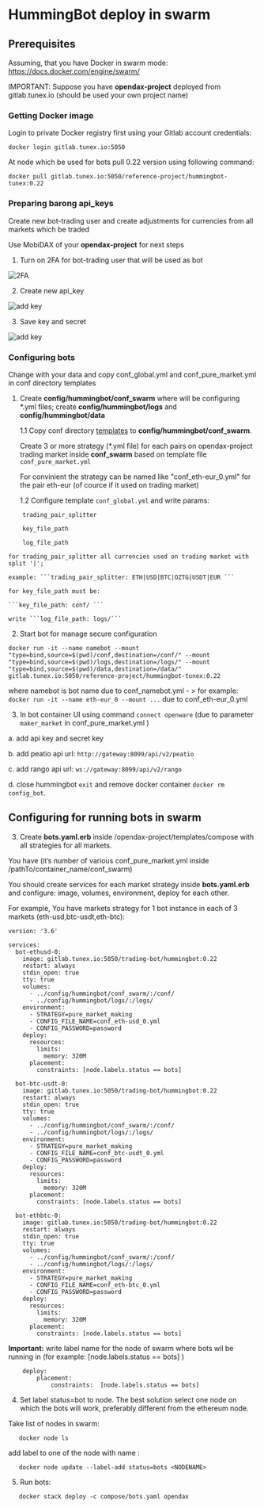 # HummingBot deploy in swarm

## Prerequisites

Assuming, that you have Docker in swarm mode: https://docs.docker.com/engine/swarm/

IMPORTANT: Suppose you have **opendax-project** deployed from gitlab.tunex.io (should be used your own project name)

### Getting Docker image

Login to private Docker registry first using your Gitlab account credentials:

```
docker login gitlab.tunex.io:5050 
```

At node which be used for bots pull 0.22 version using following command:

```
docker pull gitlab.tunex.io:5050/reference-project/hummingbot-tunex:0.22
```

### Preparing barong api_keys

Create new bot-trading user and create adjustments for currencies from all markets which be traded

Use MobiDAX of your **opendax-project** for next steps

1. Turn on 2FA for bot-trading user that will be used as bot

![2FA](https://gitlab.tunex.io/reference-project/hummingbot-tunex/-/raw/master/images/profile_mobiweb.jpg)

2. Create new api_key

![add key](https://gitlab.tunex.io/reference-project/hummingbot-tunex/-/raw/master/images/keys_mobiweb.jpg)

3. Save key and secret

![add key](https://gitlab.tunex.io/reference-project/hummingbot-tunex/-/raw/master/images/key_mobiweb.jpg)

### Configuring bots

Change with your data and copy conf_global.yml and conf_pure_market.yml in conf directory templates

1. Create **config/hummingbot/conf_swarm** where will be configuring *.yml files; create **config/hummingbot/logs** and  **config/hummingbot/data**


   1.1 Copy conf directory [templates](https://gitlab.tunex.io/reference-project/hummingbot-tunex/-/tree/master/templates/conf_0.22) to **config/hummingbot/conf_swarm**.
   
   Create 3 or more strategy (*.yml file) for each pairs on opendax-project trading market inside 
   **conf_swarm** based on template file ```conf_pure_market.yml```

   For convinient the strategy can be named like "conf_eth-eur_0.yml" for the pair eth-eur (of cource if it used on trading 
   market)

   1.2 Configure template ```conf_global.yml``` and write params:

```
    trading_pair_splitter

    key_file_path

    log_file_path 
```
    
    for trading_pair_splitter all currencies used on trading market with split '|'; 
    
    example: ```trading_pair_splitter: ETH|USD|BTC|OZTG|USDT|EUR ```
    
    for key_file_path must be: 
    
    ```key_file_path: conf/ ``` 
    
    write ```log_file_path: logs/```  


2. Start bot for manage secure configuration

```
docker run -it --name namebot --mount "type=bind,source=$(pwd)/conf,destination=/conf/" --mount "type=bind,source=$(pwd)/logs,destination=/logs/" --mount "type=bind,source=$(pwd)/data,destination=/data/" gitlab.tunex.io:5050/reference-project/hummingbot-tunex:0.22
```

where namebot is bot name due to conf_namebot.yml - > for example: ```docker run -it --name eth-eur_0 --mount ...``` due to conf_eth-eur_0.yml

3. In bot container UI using command ```connect openware``` (due to parameter ```maker_market``` in conf_pure_market.yml )

a. add api key and secret key

b. add peatio api url: ```http://gateway:8099/api/v2/peatio```

c. add rango api url: ```ws://gateway:8099/api/v2/rango```

d. close hummingbot ```exit``` and remove docker container ```docker rm config_bot```.


## Configuring for running bots in swarm

3. Create **bots.yaml.erb** inside /opendax-project/templates/compose with all strategies for all markets.

You have (it’s number of various conf_pure_market.yml inside /pathTo/container_name/conf_swarm)

You should create services for each market strategy inside **bots.yaml.erb** and configure: image, volumes, environment, deploy for each other.

For example, You have markets strategy for 1 bot instance in each of 3 markets (eth-usd,btc-usdt,eth-btc):

```
version: '3.6'

services:
  bot-ethusd-0:
    image: gitlab.tunex.io:5050/trading-bot/hummingbot:0.22
    restart: always
    stdin_open: true
    tty: true
    volumes:
      - ../config/hummingbot/conf_swarm/:/conf/
      - ../config/hummingbot/logs/:/logs/
    environment:
      - STRATEGY=pure_market_making
      - CONFIG_FILE_NAME=conf_eth-usd_0.yml
      - CONFIG_PASSWORD=password    
    deploy:
      resources:
        limits:
          memory: 320M
      placement:
        constraints: [node.labels.status == bots]
  
  bot-btc-usdt-0:
    image: gitlab.tunex.io:5050/trading-bot/hummingbot:0.22
    restart: always
    stdin_open: true
    tty: true
    volumes:
      - ../config/hummingbot/conf_swarm/:/conf/
      - ../config/hummingbot/logs/:/logs/
    environment:
      - STRATEGY=pure_market_making
      - CONFIG_FILE_NAME=conf_btc-usdt_0.yml
      - CONFIG_PASSWORD=password
    deploy:
      resources:
        limits:
          memory: 320M
      placement:
        constraints: [node.labels.status == bots]

  bot-ethbtc-0:
    image: gitlab.tunex.io:5050/trading-bot/hummingbot:0.22
    restart: always
    stdin_open: true
    tty: true
    volumes:
      - ../config/hummingbot/conf_swarm/:/conf/
      - ../config/hummingbot/logs/:/logs/
    environment:
      - STRATEGY=pure_market_making
      - CONFIG_FILE_NAME=conf_eth-btc_0.yml
      - CONFIG_PASSWORD=password
    deploy:
      resources:
        limits:
          memory: 320M
      placement:
        constraints: [node.labels.status == bots]
```

**Important:** write label name for the node of swarm where bots wil be running in (for example: [node.labels.status == bots] )

```
    deploy: 
        placement:
            constraints:  [node.labels.status == bots]
```

4. Set label status=bot to node. The best solution select one node on which the bots will work, preferably different from the ethereum node. 

Take list of nodes in swarm:

```
   docker node ls
```

add label to one of the node with name <NODENAME>:

```
   docker node update --label-add status=bots <NODENAME>
```

5. Run bots:

```
   docker stack deploy -c compose/bots.yaml opendax
```
